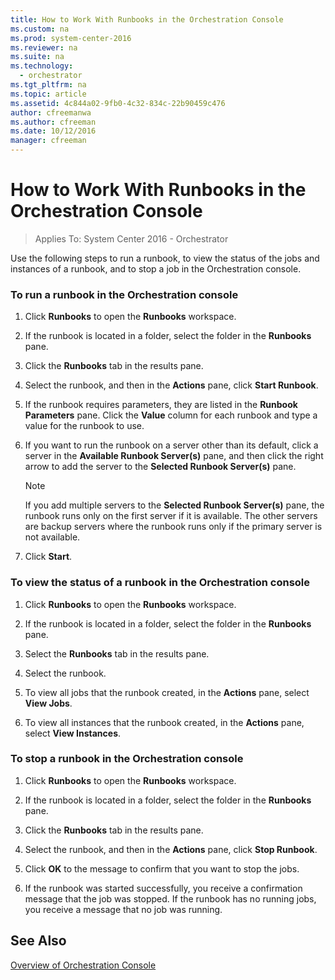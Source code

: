 ```yaml
---
title: How to Work With Runbooks in the Orchestration Console
ms.custom: na
ms.prod: system-center-2016
ms.reviewer: na
ms.suite: na
ms.technology:
  - orchestrator
ms.tgt_pltfrm: na
ms.topic: article
ms.assetid: 4c844a02-9fb0-4c32-834c-22b90459c476
author: cfreemanwa
ms.author: cfreeman
ms.date: 10/12/2016
manager: cfreeman
---
```

# How to Work With Runbooks in the Orchestration Console

> Applies To: System Center 2016 - Orchestrator

Use the following steps to run a runbook, to view the status of the jobs and instances of a runbook, and to stop a job in the Orchestration console.  

### To run a runbook in the Orchestration console  

1.  Click **Runbooks** to open the **Runbooks** workspace.  

2.  If the runbook is located in a folder, select the folder in the **Runbooks** pane.  

3.  Click the **Runbooks** tab in the results pane.  

4.  Select the runbook, and then in the **Actions** pane, click **Start Runbook**.  

5.  If the runbook requires parameters, they are listed in the **Runbook Parameters** pane. Click the **Value** column for each runbook and type a value for the runbook to use.  

6.  If you want to run the runbook on a server other than its default, click a server in the **Available Runbook Server\(s\)** pane, and then click the right arrow to add the server to the **Selected Runbook Server\(s\)** pane.  

    > [!NOTE]  
    > If you add multiple servers to the **Selected Runbook Server\(s\)** pane, the runbook runs only on the first server if it is available. The other servers are backup servers where the runbook runs only if the primary server is not available.  

7.  Click **Start**.  

### To view the status of a runbook in the Orchestration console  

1.  Click **Runbooks** to open the **Runbooks** workspace.  

2.  If the runbook is located in a folder, select the folder in the **Runbooks** pane.  

3.  Select the **Runbooks** tab in the results pane.  

4.  Select the runbook.  

5.  To view all jobs that the runbook created, in the **Actions** pane, select **View Jobs**.  

6.  To view all instances that the runbook created, in the **Actions** pane, select **View Instances**.  

### To stop a runbook in the Orchestration console  

1.  Click **Runbooks** to open the **Runbooks** workspace.  

2.  If the runbook is located in a folder, select the folder in the **Runbooks** pane.  

3.  Click the **Runbooks** tab in the results pane.  

4.  Select the runbook, and then in the **Actions** pane, click **Stop Runbook**.  

5.  Click **OK** to the message to confirm that you want to stop the jobs.  

6.  If the runbook was started successfully, you receive a confirmation message that the job was stopped. If the runbook has no running jobs, you receive a message that no job was running.  

## See Also  
[Overview of Orchestration Console](../get-started/overview-of-orchestration-console.md)    
